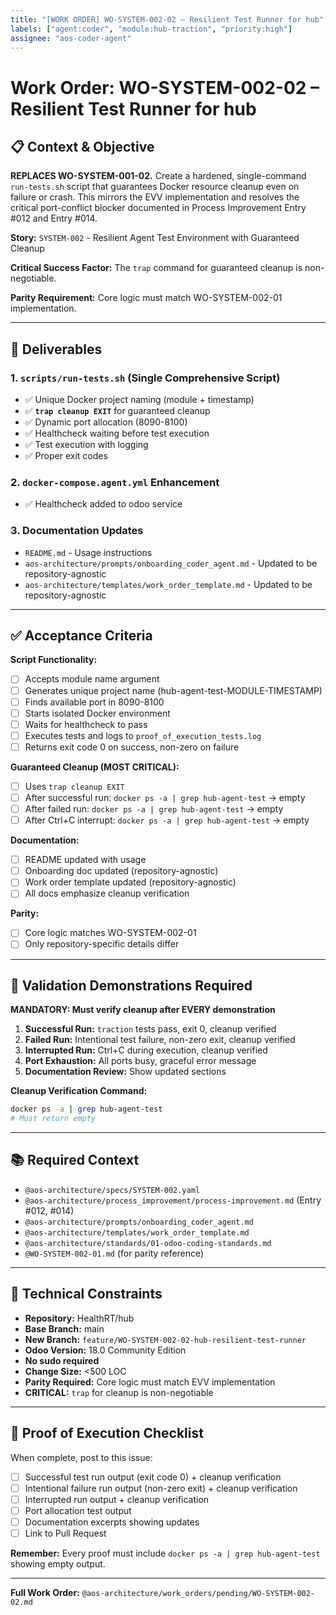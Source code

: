 ```yaml
---
title: "[WORK ORDER] WO-SYSTEM-002-02 – Resilient Test Runner for hub"
labels: ["agent:coder", "module:hub-traction", "priority:high"]
assignee: "aos-coder-agent"
---
```


# Work Order: WO-SYSTEM-002-02 – Resilient Test Runner for hub

## 📋 Context & Objective

**REPLACES WO-SYSTEM-001-02.** Create a hardened, single-command `run-tests.sh` script that guarantees Docker resource cleanup even on failure or crash. This mirrors the EVV implementation and resolves the critical port-conflict blocker documented in Process Improvement Entry #012 and Entry #014.

**Story:** `SYSTEM-002` - Resilient Agent Test Environment with Guaranteed Cleanup

**Critical Success Factor:** The `trap` command for guaranteed cleanup is non-negotiable.

**Parity Requirement:** Core logic must match WO-SYSTEM-002-01 implementation.

---

## 🎯 Deliverables

### 1. `scripts/run-tests.sh` (Single Comprehensive Script)
- ✅ Unique Docker project naming (module + timestamp)
- ✅ **`trap cleanup EXIT`** for guaranteed cleanup
- ✅ Dynamic port allocation (8090-8100)
- ✅ Healthcheck waiting before test execution
- ✅ Test execution with logging
- ✅ Proper exit codes

### 2. `docker-compose.agent.yml` Enhancement
- ✅ Healthcheck added to odoo service

### 3. Documentation Updates
- `README.md` - Usage instructions
- `aos-architecture/prompts/onboarding_coder_agent.md` - Updated to be repository-agnostic
- `aos-architecture/templates/work_order_template.md` - Updated to be repository-agnostic

---

## ✅ Acceptance Criteria

**Script Functionality:**
- [ ] Accepts module name argument
- [ ] Generates unique project name (hub-agent-test-MODULE-TIMESTAMP)
- [ ] Finds available port in 8090-8100
- [ ] Starts isolated Docker environment
- [ ] Waits for healthcheck to pass
- [ ] Executes tests and logs to `proof_of_execution_tests.log`
- [ ] Returns exit code 0 on success, non-zero on failure

**Guaranteed Cleanup (MOST CRITICAL):**
- [ ] Uses `trap cleanup EXIT`
- [ ] After successful run: `docker ps -a | grep hub-agent-test` → empty
- [ ] After failed run: `docker ps -a | grep hub-agent-test` → empty
- [ ] After Ctrl+C interrupt: `docker ps -a | grep hub-agent-test` → empty

**Documentation:**
- [ ] README updated with usage
- [ ] Onboarding doc updated (repository-agnostic)
- [ ] Work order template updated (repository-agnostic)
- [ ] All docs emphasize cleanup verification

**Parity:**
- [ ] Core logic matches WO-SYSTEM-002-01
- [ ] Only repository-specific details differ

---

## 🧪 Validation Demonstrations Required

**MANDATORY: Must verify cleanup after EVERY demonstration**

1. **Successful Run:** `traction` tests pass, exit 0, cleanup verified
2. **Failed Run:** Intentional test failure, non-zero exit, cleanup verified
3. **Interrupted Run:** Ctrl+C during execution, cleanup verified
4. **Port Exhaustion:** All ports busy, graceful error message
5. **Documentation Review:** Show updated sections

**Cleanup Verification Command:**
```bash
docker ps -a | grep hub-agent-test
# Must return empty
```

---

## 📚 Required Context

- `@aos-architecture/specs/SYSTEM-002.yaml`
- `@aos-architecture/process_improvement/process-improvement.md` (Entry #012, #014)
- `@aos-architecture/prompts/onboarding_coder_agent.md`
- `@aos-architecture/templates/work_order_template.md`
- `@aos-architecture/standards/01-odoo-coding-standards.md`
- `@WO-SYSTEM-002-01.md` (for parity reference)

---

## 🔧 Technical Constraints

- **Repository:** HealthRT/hub
- **Base Branch:** main
- **New Branch:** `feature/WO-SYSTEM-002-02-hub-resilient-test-runner`
- **Odoo Version:** 18.0 Community Edition
- **No sudo required**
- **Change Size:** <500 LOC
- **Parity Required:** Core logic must match EVV implementation
- **CRITICAL:** `trap` for cleanup is non-negotiable

---

## 📝 Proof of Execution Checklist

When complete, post to this issue:

- [ ] Successful test run output (exit code 0) + cleanup verification
- [ ] Intentional failure run output (non-zero exit) + cleanup verification
- [ ] Interrupted run output + cleanup verification
- [ ] Port allocation test output
- [ ] Documentation excerpts showing updates
- [ ] Link to Pull Request

**Remember:** Every proof must include `docker ps -a | grep hub-agent-test` showing empty output.

---

**Full Work Order:** `@aos-architecture/work_orders/pending/WO-SYSTEM-002-02.md`

